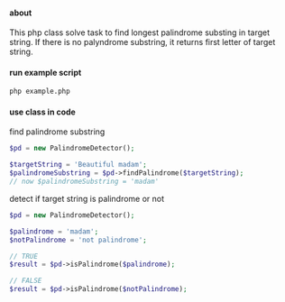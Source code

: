 #### about
This php class solve task to find longest palindrome substing in target string. If there is no palyndrome substring, it returns first letter of target string.

#### run example script
```sh
php example.php
```

#### use class in code
find palindrome substring
```php
$pd = new PalindromeDetector();

$targetString = 'Beautiful madam';
$palindromeSubstring = $pd->findPalindrome($targetString);
// now $palindromeSubstring = 'madam'
```

detect if target string is palindrome or not
```php
$pd = new PalindromeDetector();

$palindrome = 'madam';
$notPalindrome = 'not palindrome';

// TRUE
$result = $pd->isPalindrome($palindrome);

// FALSE
$result = $pd->isPalindrome($notPalindrome);
```